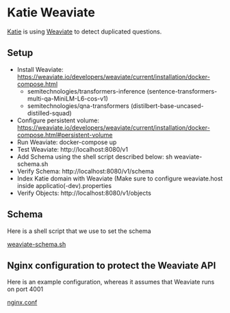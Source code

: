 # Katie Weaviate

[Katie](https://ukatie.com) is using [Weaviate](https://weaviate.io/developers/weaviate/current/) to detect duplicated questions.

## Setup

* Install Weaviate: https://weaviate.io/developers/weaviate/current/installation/docker-compose.html
    * semitechnologies/transformers-inference (sentence-transformers-multi-qa-MiniLM-L6-cos-v1)
    * semitechnologies/qna-transformers (distilbert-base-uncased-distilled-squad)
* Configure persistent volume: https://weaviate.io/developers/weaviate/current/installation/docker-compose.html#persistent-volume
* Run Weaviate: docker-compose up
* Test Weaviate: http://localhost:8080/v1
* Add Schema using the shell script described below: sh weaviate-schema.sh
* Verify Schema: http://localhost:8080/v1/schema
* Index Katie domain with Weaviate (Make sure to configure weaviate.host inside applicatio(-dev).properties
* Verify Objects: http://localhost:8080/v1/objects

## Schema

Here is a shell script that we use to set the schema

[weaviate-schema.sh](./weaviate-schema.sh)

## Nginx configuration to protect the Weaviate API

Here is an example configuration, whereas it assumes that Weaviate runs on port 4001

[nginx.conf](./nginx.conf)
